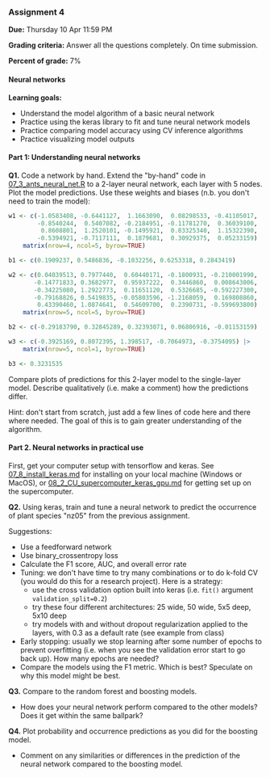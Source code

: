 ### Assignment 4

**Due:** Thursday 10 Apr 11:59 PM

**Grading criteria:** Answer all the questions completely. On time submission.

**Percent of grade:** 7%




#### Neural networks
**Learning goals:**

* Understand the model algorithm of a basic neural network
* Practice using the keras library to fit and tune neural network models
* Practice comparing model accuracy using CV inference algorithms
* Practice visualizing model outputs



#### Part 1: Understanding neural networks

**Q1\.** Code a network by hand. Extend the "by-hand" code in [07_3_ants_neural_net.R](07_3_ants_neural_net.R) to a 2-layer neural network, each layer with 5 nodes. Plot the model predictions. Use these weights and biases (n.b. you don't need to train the model):

```R
w1 <- c(-1.0583408, -0.6441127,  1.1663090,  0.08298533, -0.41105017,
        -0.8540244,  0.5407082, -0.2184951, -0.11781270,  0.36039100,
         0.8608801,  1.2520101, -0.1495921,  0.83325340,  1.15322390,
        -0.5394921, -0.7117111,  0.1879681,  0.30929375,  0.05233159) |>
    matrix(nrow=4, ncol=5, byrow=TRUE)

b1 <- c(0.1909237, 0.5486836, -0.1032256, 0.6253318, 0.2843419)

w2 <- c(0.04039513, 0.7977440,  0.60440171, -0.1800931, -0.210001990,
       -0.14771833, 0.3682977,  0.95937222,  0.3446860,  0.008643006,
       -0.34225080, 1.2922773,  0.11651120,  0.5326685, -0.592227300,
       -0.79168826, 0.5419835, -0.05803596, -1.2168059,  0.169808860,
        0.43390460, 1.0874641,  0.54609700,  0.2390731, -0.599693800) |>
    matrix(nrow=5, ncol=5, byrow=TRUE)

b2 <- c(-0.29183790, 0.32845289, 0.32393071, 0.06806916, -0.01153159)

w3 <- c(-0.3925169, 0.8072395, 1.398517, -0.7064973, -0.3754095) |>
    matrix(nrow=5, ncol=1, byrow=TRUE)

b3 <- 0.3231535
```

Compare plots of predictions for this 2-layer model to the single-layer model. Describe qualitatively (i.e. make a comment) how the predictions differ.

Hint: don't start from scratch, just add a few lines of code here and there where needed. The goal of this is to gain greater understanding of the algorithm.



#### Part 2. Neural networks in practical use

First, get your computer setup with tensorflow and keras. See [07_8_install_keras.md](07_8_install_keras.md) for installing on your local machine (Windows or MacOS), or [08_2_CU_supercomputer_keras_gpu.md](08_2_CU_supercomputer_keras_gpu.md) for getting set up on the supercomputer.

**Q2\.** Using keras, train and tune a neural network to predict the occurrence of plant species "nz05" from the previous assignment.

Suggestions:

* Use a feedforward network
* Use binary_crossentropy loss
* Calculate the F1 score, AUC, and overall error rate
* Tuning: we don't have time to try many combinations or to do k-fold CV (you would do this for a research project). Here is a strategy:
  * use the cross validation option built into keras (i.e. `fit()` argument `validation_split=0.2`)
  * try these four different architectures: 25 wide, 50 wide, 5x5 deep, 5x10 deep
  * try models with and without dropout regularization applied to the layers, with 0.3 as a default rate (see example from class) 
* Early stopping: usually we stop learning after some number of epochs to prevent overfitting (i.e. when you see the validation error start to go back up). How many epochs are needed?
* Compare the models using the F1 metric. Which is best? Speculate on why this model might be best.

**Q3\.** Compare to the random forest and boosting models.

* How does your neural network perform compared to the other models? Does it get within the same ballpark?

**Q4\.** Plot probability and occurrence predictions as you did for the boosting model.

* Comment on any similarities or differences in the prediction of the neural network compared to the boosting model.


